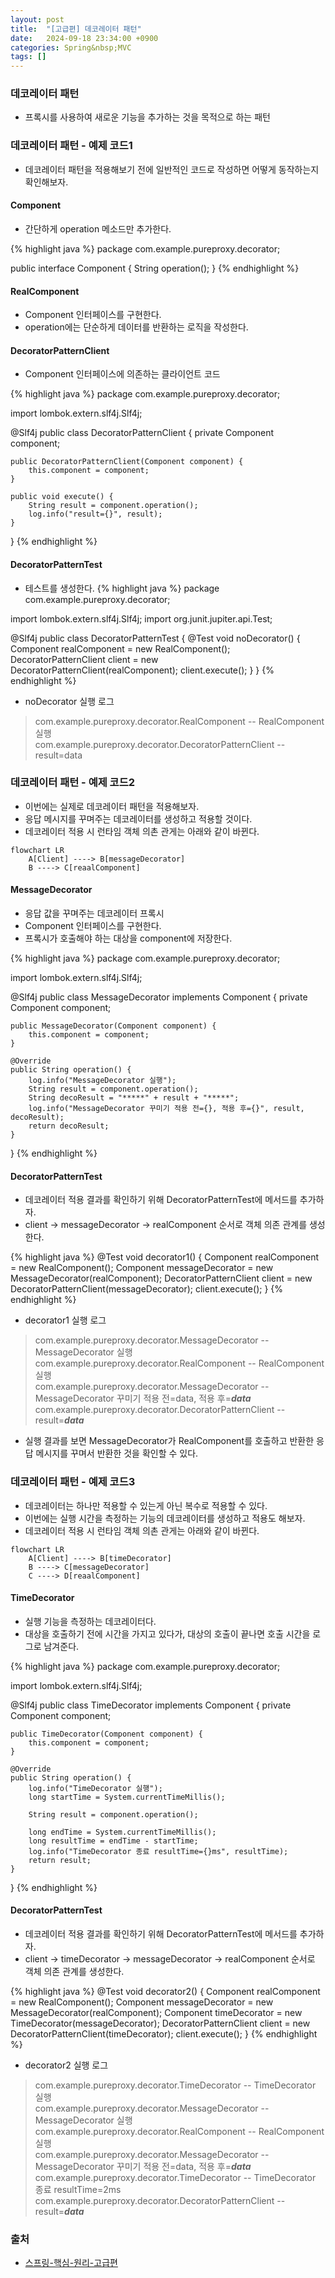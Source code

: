 ```yaml
---
layout: post
title:  "[고급편] 데코레이터 패턴"
date:   2024-09-18 23:34:00 +0900
categories: Spring&nbsp;MVC
tags: []
---
```


### 데코레이터 패턴

- 프록시를 사용하여 새로운 기능을 추가하는 것을 목적으로 하는 패턴

### 데코레이터 패턴 - 예제 코드1

- 데코레이터 패턴을 적용해보기 전에 일반적인 코드로 작성하면 어떻게 동작하는지 확인해보자.

#### Component

- 간단하게 operation 메소드만 추가한다.

{% highlight java %}
package com.example.pureproxy.decorator;

public interface Component {
    String operation();
}
{% endhighlight %}

#### RealComponent

- Component 인터페이스를 구현한다.
- operation에는 단순하게 데이터를 반환하는 로직을 작성한다.

#### DecoratorPatternClient

- Component 인터페이스에 의존하는 클라이언트 코드

{% highlight java %}
package com.example.pureproxy.decorator;

import lombok.extern.slf4j.Slf4j;

@Slf4j
public class DecoratorPatternClient {
    private Component component;
    
    public DecoratorPatternClient(Component component) {
        this.component = component;
    }

    public void execute() {
        String result = component.operation();
        log.info("result={}", result);
    }
}
{% endhighlight %}

#### DecoratorPatternTest

- 테스트를 생성한다.
{% highlight java %}
package com.example.pureproxy.decorator;

import lombok.extern.slf4j.Slf4j;
import org.junit.jupiter.api.Test;

@Slf4j
public class DecoratorPatternTest {
    @Test
    void noDecorator() {
        Component realComponent = new RealComponent();
        DecoratorPatternClient client = new DecoratorPatternClient(realComponent);
        client.execute();
    }
}
{% endhighlight %}

- noDecorator 실행 로그
>com.example.pureproxy.decorator.RealComponent -- RealComponent 실행  
>com.example.pureproxy.decorator.DecoratorPatternClient -- result=data

### 데코레이터 패턴 - 예제 코드2

- 이번에는 실제로 데코레이터 패턴을 적용해보자.
- 응답 메시지를 꾸며주는 데코레이터를 생성하고 적용할 것이다.
- 데코레이터 적용 시 런타임 객체 의촌 관게는 아래와 같이 바뀐다.
```mermaid
flowchart LR
    A[Client] ----> B[messageDecorator]
    B ----> C[reaalComponent]
```

#### MessageDecorator

- 응답 값을 꾸며주는 데코레이터 프록시
- Component 인터페이스를 구현한다.
- 프록시가 호출해야 하는 대상을 component에 저장한다.

{% highlight java %}
package com.example.pureproxy.decorator;

import lombok.extern.slf4j.Slf4j;

@Slf4j
public class MessageDecorator implements Component {
    private Component component;

    public MessageDecorator(Component component) {
        this.component = component;
    }

    @Override
    public String operation() {
        log.info("MessageDecorator 실행");
        String result = component.operation();
        String decoResult = "*****" + result + "*****";
        log.info("MessageDecorator 꾸미기 적용 전={}, 적용 후={}", result, decoResult);
        return decoResult;
    }
}
{% endhighlight %}

#### DecoratorPatternTest

- 데코레이터 적용 결과를 확인하기 위해 DecoratorPatternTest에 메서드를 추가하자.
- client → messageDecorator → realComponent 순서로 객체 의존 관계를 생성한다.

{% highlight java %}
@Test
void decorator1() {
    Component realComponent = new RealComponent();
    Component messageDecorator = new MessageDecorator(realComponent);
    DecoratorPatternClient client = new DecoratorPatternClient(messageDecorator);
    client.execute();
}
{% endhighlight %}

- decorator1 실행 로그
>com.example.pureproxy.decorator.MessageDecorator -- MessageDecorator 실행  
>com.example.pureproxy.decorator.RealComponent -- RealComponent 실행  
>com.example.pureproxy.decorator.MessageDecorator -- MessageDecorator 꾸미기 적용 전=data, 적용 후=*****data*****  
>com.example.pureproxy.decorator.DecoratorPatternClient -- result=*****data*****

- 실행 결과를 보면 MessageDecorator가 RealComponent를 호출하고 반환한 응답 메시지를 꾸며서 반환한 것을 확인할 수 있다.

### 데코레이터 패턴 - 예제 코드3

- 데코레이터는 하나만 적용할 수 있는게 아닌 복수로 적용할 수 있다.
- 이번에는 실행 시간을 측정하는 기능의 데코레이터를 생성하고 적용도 해보자.
- 데코레이터 적용 시 런타임 객체 의촌 관게는 아래와 같이 바뀐다.
```mermaid
flowchart LR
    A[Client] ----> B[timeDecorator]
    B ----> C[messageDecorator]
    C ----> D[reaalComponent]
```

#### TimeDecorator

- 실행 기능을 측정하는 데코레이터다.
- 대상을 호출하기 전에 시간을 가지고 있다가, 대상의 호출이 끝나면 호출 시간을 로그로 남겨준다.

{% highlight java %}
package com.example.pureproxy.decorator;

import lombok.extern.slf4j.Slf4j;

@Slf4j
public class TimeDecorator implements Component {
    private Component component;

    public TimeDecorator(Component component) {
        this.component = component;
    }

    @Override
    public String operation() {
        log.info("TimeDecorator 실행");
        long startTime = System.currentTimeMillis();

        String result = component.operation();

        long endTime = System.currentTimeMillis();
        long resultTime = endTime - startTime;
        log.info("TimeDecorator 종료 resultTime={}ms", resultTime);
        return result;
    }
}
{% endhighlight %}

#### DecoratorPatternTest

- 데코레이터 적용 결과를 확인하기 위해 DecoratorPatternTest에 메서드를 추가하자.
- client → timeDecorator → messageDecorator → realComponent 순서로 객체 의존 관계를 생성한다.

{% highlight java %}
@Test
void decorator2() {
    Component realComponent = new RealComponent();
    Component messageDecorator = new MessageDecorator(realComponent);
    Component timeDecorator = new TimeDecorator(messageDecorator);
    DecoratorPatternClient client = new DecoratorPatternClient(timeDecorator);
    client.execute();
}
{% endhighlight %}

- decorator2 실행 로그
>com.example.pureproxy.decorator.TimeDecorator -- TimeDecorator 실행  
>com.example.pureproxy.decorator.MessageDecorator -- MessageDecorator 실행  
>com.example.pureproxy.decorator.RealComponent -- RealComponent 실행  
>com.example.pureproxy.decorator.MessageDecorator -- MessageDecorator 꾸미기 적용 전=data, 적용 후=*****data*****  
>com.example.pureproxy.decorator.TimeDecorator -- TimeDecorator 종료 resultTime=2ms  
>com.example.pureproxy.decorator.DecoratorPatternClient -- result=*****data*****

### 출처

- [스프링-핵심-원리-고급편](https://www.inflearn.com/course/%EC%8A%A4%ED%94%84%EB%A7%81-%ED%95%B5%EC%8B%AC-%EC%9B%90%EB%A6%AC-%EA%B3%A0%EA%B8%89%ED%8E%B8)